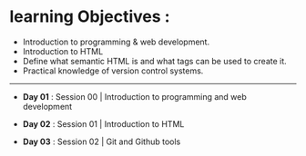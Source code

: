 
# learning Objectives :
- Introduction to programming & web development.
- Introduction to HTML
- Define what semantic HTML is and what tags can be used to create it.
- Practical knowledge of version control systems.

<hr />

- **Day 01** : Session 00 | Introduction to programming and web development

- **Day 02** : Session 01 | Introduction to HTML

- **Day 03** : Session 02 | Git and Github tools
